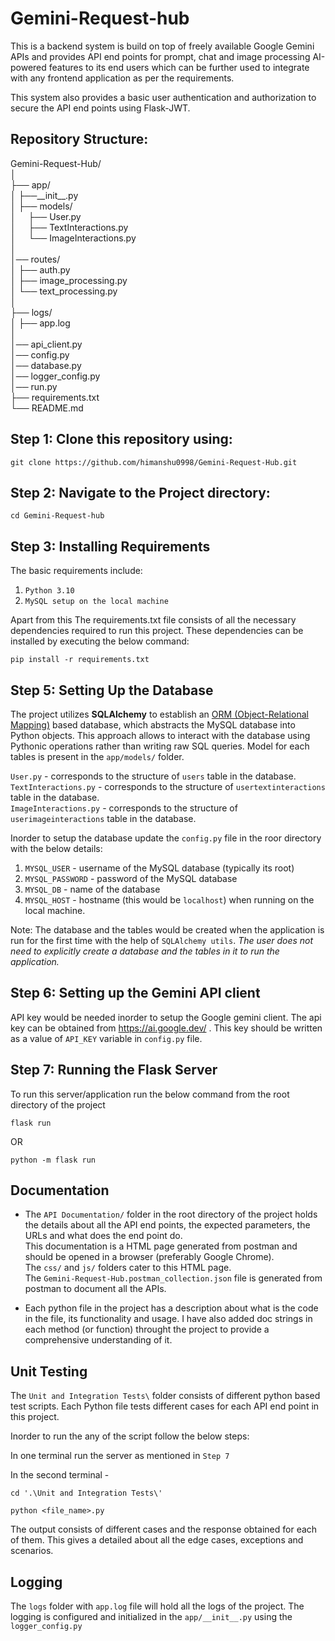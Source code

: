 <h1>Gemini-Request-hub</h1>

This is a backend system is build on top of freely available Google Gemini APIs and provides API end points for prompt, chat and image processing AI-powered features to its end users which can be further used to integrate with any frontend application as per the requirements.

This system also provides a basic user authentication and authorization to secure the API end points using Flask-JWT.

<h2>Repository Structure:</h2>

Gemini-Request-Hub/\
│\
├── app/\
│   ├──\_\_init\_\_.py\
│   ├── models/\
│             &nbsp;&nbsp;&nbsp;&nbsp;├── User.py\
│             &nbsp;&nbsp;&nbsp;&nbsp;├── TextInteractions.py\
│             &nbsp;&nbsp;&nbsp;&nbsp;└── ImageInteractions.py\
│\
│── routes/\
│          ├── auth.py\
│          ├── image_processing.py\
│          └── text_processing.py\
│\
├── logs/\
│   ├── app.log\
│\
│── api_client.py\
│── config.py\
│── database.py\
│── logger_config.py\
│── run.py\
├── requirements.txt\
└── README.md

<h2>Step 1: Clone this repository using:</h2>

```git clone https://github.com/himanshu0998/Gemini-Request-Hub.git```

<h2>Step 2: Navigate to the Project directory:</h2>

```cd Gemini-Request-hub```

<h2>Step 3: Installing Requirements</h2>

The basic requirements include:

1. ```Python 3.10```
2. ```MySQL setup on the local machine```

Apart from this The requirements.txt file consists of all the necessary dependencies required to run this project. These dependencies can be installed by executing the below command:

```pip install -r requirements.txt```

<h2>Step 5: Setting Up the Database</h2>

The project utilizes <b>SQLAlchemy</b> to establish an <u>ORM (Object-Relational Mapping)</u> based database, which abstracts the MySQL database into Python objects. This approach allows to interact with the database using Pythonic operations rather than writing raw SQL queries. Model for each tables is present in the ```app/models/``` folder.

```User.py``` - corresponds to the structure of ```users``` table in the database.\
```TextInteractions.py``` - corresponds to the structure of ```usertextinteractions``` table in the database.\
```ImageInteractions.py``` - corresponds to the structure of ```userimageinteractions``` table in the database.

Inorder to setup the database update the ```config.py``` file in the roor directory with the below details:

1. ```MYSQL_USER``` - username of the MySQL database (typically its root)
2. ```MYSQL_PASSWORD``` - password of the MySQL database
3. ```MYSQL_DB``` - name of the database
4. ```MYSQL_HOST``` - hostname (this would be ```localhost```) when running on the local machine.

Note: The database and the tables would be created when the application is run for the first time with the help of ```SQLAlchemy utils```. <i>The user does not need to explicitly create a database and the tables in it to run the application.</i> 

<h2>Step 6: Setting up the Gemini API client</h2>

API key would be needed inorder to setup the Google gemini client. The api key can be obtained from https://ai.google.dev/ .
This key should be written as a value of ```API_KEY``` variable in ```config.py``` file.

<h2>Step 7: Running the Flask Server</h2>

To run this server/application run the below command from the root directory of the project

```flask run```

OR

```python -m flask run```

<h2>Documentation</h2>

+ The ```API Documentation/``` folder in the root directory of the project holds the details about all the API end points, the expected parameters, the URLs and what does the end point do.\
This documentation is a HTML page generated from postman and should be opened in a browser (preferably Google Chrome).\
The ```css/``` and ```js/``` folders cater to this HTML page.\
The ```Gemini-Request-Hub.postman_collection.json``` file is generated from postman to document all the APIs.

+ Each python file in the project has a description about what is the code in the file, its functionality and usage. I have also added doc strings in each method (or function) throught the project to provide a comprehensive understanding of it.


<h2>Unit Testing</h2>

The ```Unit and Integration Tests\``` folder consists of different python based test scripts. Each Python file tests different cases for each API end point in this project.

Inorder to run the any of the script follow the below steps:

In one terminal run the server as mentioned in ```Step 7```

In the second terminal - 

```cd '.\Unit and Integration Tests\'```

```python <file_name>.py```

The output consists of different cases and the response obtained for each of them. This gives a detailed about all the edge cases, exceptions and scenarios.

<h2>Logging</h2>

The ```logs``` folder with ```app.log``` file will hold all the logs of the project. The logging is configured and initialized in the ```app/__init__.py``` using the ```logger_config.py```
